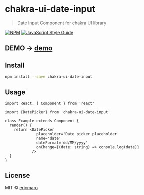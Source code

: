 # chakra-ui-date-input

> Date Input Component for chakra UI library

[![NPM](https://img.shields.io/npm/v/chakra-ui-date-input.svg)](https://www.npmjs.com/package/chakra-ui-date-input) [![JavaScript Style Guide](https://img.shields.io/badge/code_style-standard-brightgreen.svg)](https://standardjs.com)


## DEMO -> [demo](https://chakra-ui-date-input-tan.vercel.app/)
## Install

```bash
npm install --save chakra-ui-date-input
```

## Usage

```tsx
import React, { Component } from 'react'

import {DatePicker} from 'chakra-ui-date-input'

class Example extends Component {
  render() {
    return <DatePicker
              placeholder='Date picker placeholder'
              name='date'
              dateFormat='dd/MM/yyyy'
              onChange={(date: string) => console.log(date)}
            />
  }
}
```

## License

MIT © [ericmaro](https://github.com/ericmaro)
